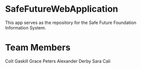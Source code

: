 # SafeFutureWebApplication
This app serves as the repository for the Safe Future Foundation Information System.

# Team Members
Colt Gaskill
Grace Peters
Alexander Derby
Sara Cali
